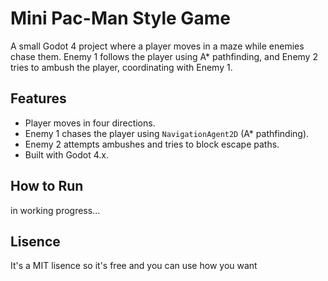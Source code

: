 # Mini Pac-Man Style Game

A small Godot 4 project where a player moves in a maze while enemies chase them. Enemy 1 follows the player using A* pathfinding, and Enemy 2 tries to ambush the player, coordinating with Enemy 1.

## Features

- Player moves in four directions.
- Enemy 1 chases the player using `NavigationAgent2D` (A* pathfinding).
- Enemy 2 attempts ambushes and tries to block escape paths.
- Built with Godot 4.x.

## How to Run
in working progress...

## Lisence

It's a MIT lisence so it's free and you can use how you want 
